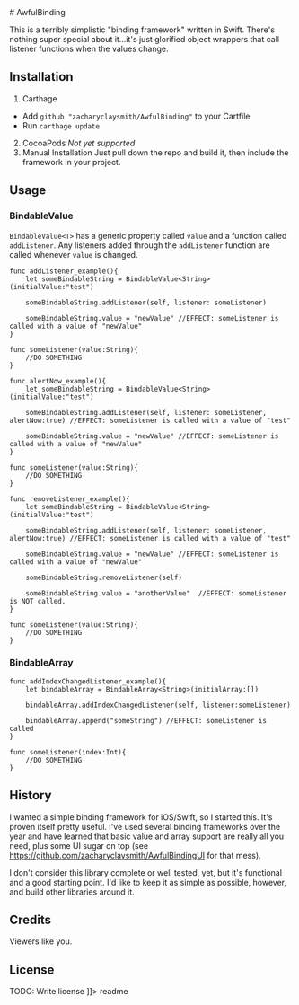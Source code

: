 <snippet>
<content>
# AwfulBinding

This is a terribly simplistic "binding framework" written in Swift. There's nothing super special about it...it's just glorified object wrappers that call listener functions when the values change.

## Installation

1. Carthage
  * Add `github "zacharyclaysmith/AwfulBinding"` to your Cartfile
  * Run `carthage update`
2. CocoaPods
*Not yet supported*
3. Manual Installation
Just pull down the repo and build it, then include the framework in your project.

## Usage

### BindableValue<T>

`BindableValue<T>` has a generic property called `value` and a function called `addListener`. Any listeners added through the `addListener` function are called whenever `value` is changed.

```
func addListener_example(){
    let someBindableString = BindableValue<String>(initialValue:"test")

    someBindableString.addListener(self, listener: someListener)

    someBindableString.value = "newValue" //EFFECT: someListener is called with a value of "newValue"
}

func someListener(value:String){
    //DO SOMETHING
}
```

```
func alertNow_example(){
    let someBindableString = BindableValue<String>(initialValue:"test")

    someBindableString.addListener(self, listener: someListener, alertNow:true) //EFFECT: someListener is called with a value of "test"

    someBindableString.value = "newValue" //EFFECT: someListener is called with a value of "newValue"
}

func someListener(value:String){
    //DO SOMETHING
}
```

```
func removeListener_example(){
    let someBindableString = BindableValue<String>(initialValue:"test")

    someBindableString.addListener(self, listener: someListener, alertNow:true) //EFFECT: someListener is called with a value of "test"

    someBindableString.value = "newValue" //EFFECT: someListener is called with a value of "newValue"

    someBindableString.removeListener(self)

    someBindableString.value = "anotherValue"  //EFFECT: someListener is NOT called.
}

func someListener(value:String){
    //DO SOMETHING
}
```

### BindableArray<T>

```
func addIndexChangedListener_example(){
    let bindableArray = BindableArray<String>(initialArray:[])

    bindableArray.addIndexChangedListener(self, listener:someListener)

    bindableArray.append("someString") //EFFECT: someListener is called
}

func someListener(index:Int){
    //DO SOMETHING
}

```

## History

I wanted a simple binding framework for iOS/Swift, so I started this. It's proven itself pretty useful. I've used several binding frameworks over the year and have learned that basic value and array support are really all you need, plus some UI sugar on top (see https://github.com/zacharyclaysmith/AwfulBindingUI for that mess).

I don't consider this library complete or well tested, yet, but it's functional and a good starting point. I'd like to keep it as simple as possible, however, and build other libraries around it.

## Credits

Viewers like you.

## License

TODO: Write license
]]></content>
<tabTrigger>readme</tabTrigger>
</snippet>